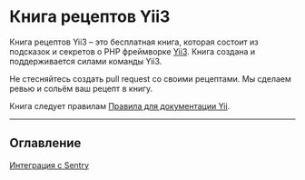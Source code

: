 # Книга рецептов Yii3

Книга рецептов Yii3 – это бесплатная книга, которая состоит из подсказок и секретов о PHP фреймворке [Yii3](http://www.yiiframework.com/). 
Книга создана и поддерживается силами команды Yii3.

Не стесняйтесь создать pull request со своими рецептами. Мы сделаем ревью и сольём ваш рецепт в книгу.

Книга следует правилам [Правила для документации Yii](https://www.yiiframework.com/doc/terms/).

---

Оглавление
---------------

[Интеграция с Sentry](Интеграция%20с%20Sentry.md)
